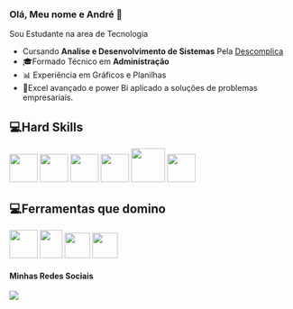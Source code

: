 ### Olá, Meu nome e André 🚀
Sou Estudante na area de Tecnologia
- Cursando **Analise e Desenvolvimento de Sistemas** Pela [Descomplica](https://descomplica.com.br/faculdade/)
- 🎓Formado Técnico em **Administração**
- 📊 Experiência em Gráficos e Planilhas
- 🔰Excel avançado e power Bi aplicado a soluções de problemas empresariais.
## 💻**Hard Skills**
  
  <div style"display:inline">
  
  <img width='50' height='50' src="https://cdn.jsdelivr.net/gh/devicons/devicon@latest/icons/javascript/javascript-original.svg" />
  <img  width='50' height='50' src="https://cdn.jsdelivr.net/gh/devicons/devicon@latest/icons/react/react-original.svg" />
  <img width='50' height='50' src="https://cdn.jsdelivr.net/gh/devicons/devicon@latest/icons/html5/html5-plain-wordmark.svg" />
  <img width='50' height='50' src="https://cdn.jsdelivr.net/gh/devicons/devicon@latest/icons/css3/css3-original-wordmark.svg" />
  <img width='60' height='60' src="https://cdn.jsdelivr.net/gh/devicons/devicon@latest/icons/nodejs/nodejs-original-wordmark.svg" />     
  <img width='50' height='50' src="https://cdn.jsdelivr.net/gh/devicons/devicon/icons/python/python-original.svg" />
  </div>
  
## 💻**Ferramentas que domino**
<div style"display:inline">
  <img width='50' height='50' src="https://upload.wikimedia.org/wikipedia/commons/thumb/c/cf/New_Power_BI_Logo.svg/600px-New_Power_BI_Logo.svg.png">
  <img width='40' height='50' src="https://upload.wikimedia.org/wikipedia/commons/3/34/Microsoft_Office_Excel_%282019%E2%80%93present%29.svg">
  <img width='45' height='45' src="https://cdn.jsdelivr.net/gh/devicons/devicon/icons/git/git-original.svg" />
  <img width='45' height='45' src="https://cdn.jsdelivr.net/gh/devicons/devicon/icons/github/github-original.svg" />
</div>


#### Minhas Redes Sociais
<a href="https://www.linkedin.com/in/andreailton/">
<img width='' height='' src="https://img.shields.io/badge/linkedin-%230077B5.svg?style=for-the-badge&logo=linkedin&logoColor=white" />         
</a>
